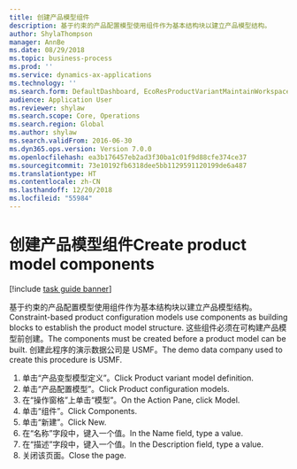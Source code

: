 ```yaml
---
title: 创建产品模型组件
description: 基于约束的产品配置模型使用组件作为基本结构块以建立产品模型结构。
author: ShylaThompson
manager: AnnBe
ms.date: 08/29/2018
ms.topic: business-process
ms.prod: ''
ms.service: dynamics-ax-applications
ms.technology: ''
ms.search.form: DefaultDashboard, EcoResProductVariantMaintainWorkspace, PCProductConfigurationModelListPage, PCComponentList
audience: Application User
ms.reviewer: shylaw
ms.search.scope: Core, Operations
ms.search.region: Global
ms.author: shylaw
ms.search.validFrom: 2016-06-30
ms.dyn365.ops.version: Version 7.0.0
ms.openlocfilehash: ea3b176457eb2ad3f30ba1c01f9d88cfe374ce37
ms.sourcegitcommit: 73e10192fb6318dee5bb1129591120199de6a487
ms.translationtype: HT
ms.contentlocale: zh-CN
ms.lasthandoff: 12/20/2018
ms.locfileid: "55984"
---
```

# <a name="create-product-model-components"></a><span data-ttu-id="ef9f9-103">创建产品模型组件</span><span class="sxs-lookup"><span data-stu-id="ef9f9-103">Create product model components</span></span>

[!include [task guide banner](../../includes/task-guide-banner.md)]

<span data-ttu-id="ef9f9-104">基于约束的产品配置模型使用组件作为基本结构块以建立产品模型结构。</span><span class="sxs-lookup"><span data-stu-id="ef9f9-104">Constraint-based product configuration models use components as building blocks to establish the product model structure.</span></span> <span data-ttu-id="ef9f9-105">这些组件必须在可构建产品模型前创建。</span><span class="sxs-lookup"><span data-stu-id="ef9f9-105">The components must be created before a product model can be built.</span></span> <span data-ttu-id="ef9f9-106">创建此程序的演示数据公司是 USMF。</span><span class="sxs-lookup"><span data-stu-id="ef9f9-106">The demo data company used to create this procedure is USMF.</span></span>

1. <span data-ttu-id="ef9f9-107">单击“产品变型模型定义”。</span><span class="sxs-lookup"><span data-stu-id="ef9f9-107">Click Product variant model definition.</span></span>
2. <span data-ttu-id="ef9f9-108">单击“产品配置模型”。</span><span class="sxs-lookup"><span data-stu-id="ef9f9-108">Click Product configuration models.</span></span>
3. <span data-ttu-id="ef9f9-109">在“操作窗格”上单击“模型”。</span><span class="sxs-lookup"><span data-stu-id="ef9f9-109">On the Action Pane, click Model.</span></span>
4. <span data-ttu-id="ef9f9-110">单击“组件”。</span><span class="sxs-lookup"><span data-stu-id="ef9f9-110">Click Components.</span></span>
5. <span data-ttu-id="ef9f9-111">单击“新建”。</span><span class="sxs-lookup"><span data-stu-id="ef9f9-111">Click New.</span></span>
6. <span data-ttu-id="ef9f9-112">在“名称”字段中，键入一个值。</span><span class="sxs-lookup"><span data-stu-id="ef9f9-112">In the Name field, type a value.</span></span>
7. <span data-ttu-id="ef9f9-113">在“描述”字段中，键入一个值。</span><span class="sxs-lookup"><span data-stu-id="ef9f9-113">In the Description field, type a value.</span></span>
8. <span data-ttu-id="ef9f9-114">关闭该页面。</span><span class="sxs-lookup"><span data-stu-id="ef9f9-114">Close the page.</span></span>

